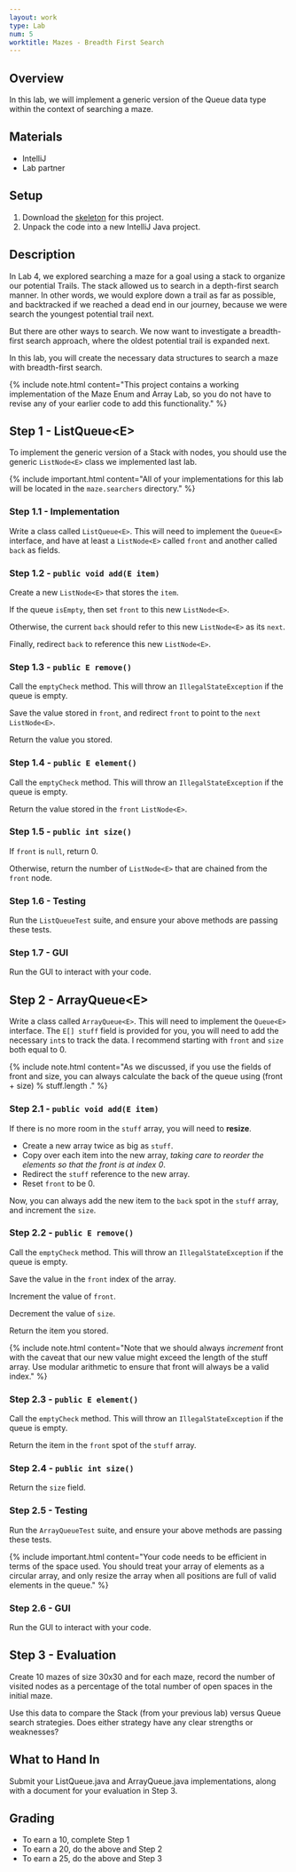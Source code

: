 ```yaml
---
layout: work
type: Lab
num: 5
worktitle: Mazes - Breadth First Search
---
```


## Overview

In this lab, we will implement a generic version of the Queue
data type within the context of searching a maze.

Materials
---------

-   IntelliJ
-   Lab partner

Setup
-----

1.  Download the [skeleton](../code/maze151bfs.zip) for this project.
2.  Unpack the code into a new IntelliJ Java project.

Description
-----------

In Lab 4, we explored searching a maze for a goal using a stack to
organize our potential Trails. The stack allowed us to search in a
depth-first search manner. In other words, we would explore down a trail
as far as possible, and backtracked if we reached a dead end in our
journey, because we were search the youngest potential trail next.

But there are other ways to search. We now want to investigate a
breadth-first search approach, where the oldest potential trail is
expanded next.

In this lab, you will create the necessary data structures to search a
maze with breadth-first search.

{% include note.html content="This project contains a working implementation of the Maze
Enum and Array Lab, so you do not have to revise any of your earlier code to add
this functionality." %}

## Step 1 - ListQueue\<E\>

To implement the generic version of a Stack with nodes, you
should use the generic `ListNode<E>` class we implemented last lab.

{% include important.html content="All of your
implementations for this lab will be located in the `maze.searchers`
directory." %}

### Step 1.1 - Implementation

Write a class called `ListQueue<E>`. This will need to implement the
`Queue<E>` interface, and have at least a `ListNode<E>` called `front`
and another called `back` as fields.

### Step 1.2 - `public void add(E item)`

Create a new `ListNode<E>` that stores the `item`.

If the queue `isEmpty`, then set `front` to this new `ListNode<E>`.

Otherwise, the current `back` should refer to this new `ListNode<E>` as its `next`.

Finally, redirect `back` to reference this new `ListNode<E>`.

### Step 1.3 - `public E remove()`

Call the `emptyCheck` method. This will throw an `IllegalStateException`
if the queue is empty.

Save the value stored in `front`, and redirect `front` to point to the `next` `ListNode<E>`.

Return the value you stored.

### Step 1.4 - `public E element()`

Call the `emptyCheck` method. This will throw an `IllegalStateException`
if the queue is empty.

Return the value stored in the `front` `ListNode<E>`.

### Step 1.5 - `public int size()`

If `front` is `null`, return 0.

Otherwise, return the number of `ListNode<E>` that are chained from the `front` node.

### Step 1.6 - Testing

Run the `ListQueueTest` suite, and ensure your above methods are passing
these tests.

### Step 1.7 - GUI

Run the GUI to interact with your code.

## Step 2 - ArrayQueue\<E\>

Write a class called `ArrayQueue<E>`. This will need to implement the
`Queue<E>` interface. The `E[] stuff` field is provided for you, you
will need to add the necessary `int`s to track the data. I recommend
starting with `front` and `size` both equal to 0.

{% include note.html content="As we discussed, if you use the
fields of front and size, you can always
calculate the back of the queue using (front + size) % stuff.length ." %}

### Step 2.1 - `public void add(E item)`

If there is no more room in the `stuff` array, you will need to **resize**.

* Create a new array twice as big as `stuff`.
* Copy over each item into the new array, *taking care to reorder the elements so that the front
is at index 0*.
* Redirect the `stuff` reference to the new array.
* Reset `front` to be 0.

Now, you can always add the new item to the `back` spot in the `stuff` array,
and increment the `size`.

### Step 2.2 - `public E remove()`

Call the `emptyCheck` method. This will throw an `IllegalStateException`
if the queue is empty.

Save the value in the `front` index of the array.

Increment the value of `front`.

Decrement the value of `size`.

Return the item you stored.

{% include note.html content="Note that we should
always *increment* front with the caveat that our new value might exceed the length
of the stuff array. Use modular arithmetic to ensure that front will always
be a valid index." %}

### Step 2.3 - `public E element()`

Call the `emptyCheck` method. This will throw an `IllegalStateException`
if the queue is empty.

Return the item in the `front` spot of the `stuff` array.

### Step 2.4 - `public int size()`

Return the `size` field.

### Step 2.5 - Testing

Run the `ArrayQueueTest` suite, and ensure your above methods are passing
these tests.

{% include important.html content="Your code needs to be efficient in terms of the space used. You should
treat your array of elements as a circular array, and only resize the
array when all positions are full of valid elements in the queue." %}

### Step 2.6 - GUI

Run the GUI to interact with your code.

## Step 3 - Evaluation

Create 10 mazes of size 30x30 and for each maze, record the number of visited
nodes as a percentage of the total
number of open spaces in the initial maze.

Use this data to compare the Stack (from your previous lab) versus Queue search strategies. Does
either strategy have any clear strengths or weaknesses?

## What to Hand In

Submit your ListQueue.java and
ArrayQueue.java implementations, along with a document for your
evaluation in Step 3.

## Grading

* To earn a 10, complete Step 1
* To earn a 20, do the above and Step 2
* To earn a 25, do the above and Step 3
